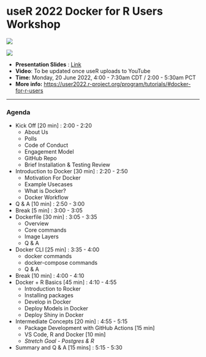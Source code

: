 # useR 2022 Docker for R Users Workshop

![](https://img.shields.io/badge/status-Complete-green)

![](.img/docker_R.001.jpeg)

- **Presentation Slides** : [Link](https://github.com/rsangole/user2022-r-for-docker/blob/main/Introduction%20to%20Docker%20for%20R%20users.pdf)
- **Video**: To be updated once useR uploads to YouTube
- **Time:** Monday, 20 June 2022, 4:00 - 7:30am CDT / 2:00 - 5:30am PCT
- **More info:** https://user2022.r-project.org/program/tutorials/#docker-for-r-users

---

### Agenda

* Kick Off [20 min] : 2:00 - 2:20
    * About Us
    * Polls
    * Code of Conduct
    * Engagement Model
    * GitHub Repo
    * Brief Installation & Testing Review
* Introduction to Docker [30 min] : 2:20 - 2:50 
    * Motivation For Docker
    * Example Usecases
    * What is Docker?
    * Docker Workflow
* Q & A [10 min] : 2:50 - 3:00
* Break [5 min] : 3:00 - 3:05
* Dockerfile [30 min] : 3:05 - 3:35
   * Overview
   * Core commands
   * Image Layers
   * Q & A
* Docker CLI [25 min] : 3:35 - 4:00
  * docker commands
  * docker-compose commands
  * Q & A
* Break [10 min] : 4:00 - 4:10
* Docker + R Basics [45 min] : 4:10 - 4:55
   * Introduction to Rocker
   * Installing packages
   * Develop in Docker
   * Deploy Models in Docker
   * Deploy Shiny in Docker
* Intermediate Concepts [20 min] : 4:55 - 5:15
   * Package Development with GitHub Actions [15 min]
   * VS Code, R and Docker [10 min]
   * _Stretch Goal - Postgres & R_
* Summary and Q & A [15 mins] : 5:15 - 5:30
